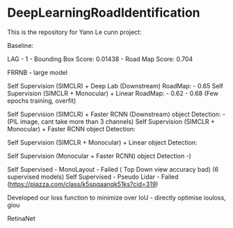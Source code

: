 # DeepLearningRoadIdentification

This is the repository for Yann Le cunn project:


Baseline:

LAG - 1 - Bounding Box Score: 0.01438 - Road Map Score: 0.704


FRRNB - large model

Self Supervision (SIMCLR) + Deep Lab (Downstream) RoadMap: - 0.65
Self Supervision (SIMCLR + Monocular) + Linear RoadMap: - 0.62 - 0.68 (Few epochs training, overfit)

Self Supervision (SIMCLR) + Faster RCNN (Downstream) object Detection: - (PIL image, cant take more than 3 channels)
Self Supervision (SIMCLR + Monocular) + Faster RCNN object Detection: 

Self Supervision (SIMCLR + Monocular) + Linear object Detection: 

Self Supervision (Monocular + Faster RCNN) object Detection -)

Self Supervised - MonoLayout - Failed ( Top Down view  accuracy bad) (6 supervised models)
Self Supervised - Pseudo Lidar - Failed (https://piazza.com/class/k5spqaanqk51ks?cid=319)

Developed our loss function to minimize over IoU - directly optimise iouloss, giou

RetinaNet




